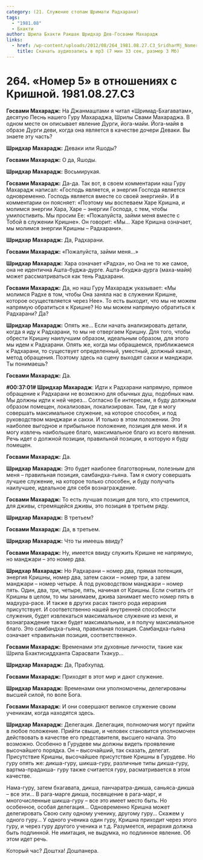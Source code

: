 ```yaml
---
category: (21. Служение стопам Шримати Радхарани)
tags:
  - "1981.08"
  - Бхакти
author: Шрила Бхакти Ракшак Шридхар Дев-Госвами Махарадж
links:
  - href: /wp-content/uploads/2012/08/264_1981.08.27.C3_SridharMj_Nomer_5_v_otnosheniyah_s_Krishnoy.mp3
    title: Скачать аудиозапись в mp3 (7 мин 33 сек, размер 3 Мб)
---
```


# 264. «Номер 5» в отношениях с Кришной. 1981.08.27.C3

**Госвами Махарадж:** На Джанмаштами я читал «Шримад-Бхагаватам», десятую Песнь нашего Гуру Махараджа, Шрилы Свами Махараджа. В одном месте он описывает явление Дурги, йога-майи. Йога-майя в образе Дурги деви, когда она является в качестве дочери Деваки. Вы знаете эту часть?

**Шридхар Махарадж:** Деваки или Яшоды?

**Госвами Махарадж:** О да, Яшоды.

**Шридхар Махарадж:** Восьмирукая.

**Госвами Махарадж:** Да-да. Так вот, в своем комментарии наш Гуру Махарадж написал: «Господь является, и энергия Господа является одновременно. Господь является вместе со своей энергией». И в комментарии он поясняет: «Поэтому мы воспеваем Харе Кришна, и молимся энергии Хара, Харе – энергии Господа, с тем, чтобы умилостивить. Мы просим Ее: «Пожалуйста, займи меня вместе с Тобой в служении Кришне». Он говорит: «Мы… Харе Кришна означает, мы молимся энергии Кришны – Радхарани».

**Шридхар Махарадж:** Да, Радхарани.

**Госвами Махарадж:** «Пожалуйста, займи меня…»

**Шридхар Махарадж:** Хара означает «Радха», но Она не то же самое, она не идентична Ашта-буджа-дурге. Ашта-бхуджа-дурга (маха-майя) может рассматриваться как тень Радхарани.

**Госвами Махарадж:** Да, но наш Гуру Махарадж указывает: «Мы молимся Радхе в том, чтобы Она заняла нас в служении Кришне, которое осуществляется через Нее». То есть выходит, что мы не можем напрямую обратиться к Кришне? Но мы можем напрямую обратиться к Радхарани? Да?

**Шридхар Махарадж:** Опять же… Если начать анализировать детали, когда я иду к Радхарани, то мы не отвергаем Кришну. Для того, чтобы обрести Кришну наилучшим образом, идеальным образом, для этого мы идем к Радхарани. Опять же, когда мы обращаемся, приближаемся к Радхарани, то существует определенный, уместный, должный канал, метод обращения. Поэтому здесь на сцену выходят сакхи и манджари. Ты понимаешь?

**Госвами Махарадж:** Да.

**#00:37:01# Шридхар Махарадж**: Идти к Радхарани напрямую, прямое обращение к Радхарани не возможно для обычных душ, подобных нам. Мы должны идти к ней через… Согласно Ее интересам, я буду должным образом помещен, локализован, локализирован. Там, где я могу совершать максимальное служение, на которое способен, и под руководством манджари и сакхи. И только в этом положении. Это наиболее выгодное и прибыльное положение, позиция для меня. И я могу извлечь наибольшее благо, максимальное благо из всего явления. Речь идет о должной позиции, правильной позиции, в которую я буду помещен.

**Госвами Махарадж:** Да.

**Шридхар Махарадж:** Это будет наиболее благотворным, полезным для меня – правильная позиция, самбандха-гьяна. Там я смогу совершать лучшее служение, на которое только способен, и буду получать наилучшее, идеальное для себя вознаграждение.

**Госвами Махарадж:** То есть лучшая позиция для того, кто стремится, для дживы, стремящейся дживы, это позиция в третьем ряду.

**Шридхар Махарадж:** В третьем?

**Госвами Махарадж:** Да, в третьем.

**Шридхар Махарадж:** Что ты имеешь ввиду?

**Госвами Махарадж:** Ну, имеется ввиду служить Кришне не напрямую, но манджари – это номер два.

**Шридхар Махарадж:** Но Радхарани – номер два, прямая потенция, энергия Кришны, номер два, затем сакхи – номер три, а затем манджари – номер четыре. А под руководством манджари – номер пять. Один, два, три, четыре, пять, начиная от Кришны. Если считать от Кришны в целом, то мы занимаем, джива занимает место номер пять в мадхура-расе. И также в других расах такого рода иерархия присутствует. И соответственно нашей внутренней способности служения, будет извлекаться максимальное служение из меня, и вознаграждение также будет максимальным, и я получу максимальное благо. Это самбандха-гьяна, правильная позиция. Самбандха-гьяна означает «правильная позиция, соответственно».

**Госвами Махарадж:** Временами эти духовные личности, такие как Шрила Бхактисиддханта Сарасвати Тхакур…

**Шридхар Махарадж:** Да, Прабхупад.

**Госвами Махарадж:** Приходят в этот мир и дают служение.

**Шридхар Махарадж:** Временами они уполномочены, делегированы высшей силой, по воле Бога.

**Госвами Махарадж:** И они совершают великое служение своим ученикам, когда находятся здесь.

**Шридхар Махарадж:** Делегация. Делегация, полномочия могут прийти в любое положение. Прийти свыше, и человек становится уполномочен действовать в качестве его представителя, высшего начала. Это возможно. Особенно в Гурудеве мы должны видеть проявление высочайшего порядка. Он – высочайший, так сказать, делегат. Присутствие Кришны, высочайшее присутствие Кришны в Гурудеве. Но гуру опять же: дикша-гуру, шикша-гуру, различные типы дикша-гуру, вартма-прадакша- гуру также считается гуру, расматривается в этом качестве.

Нама-гуру, затем бхагавата, дикша, панчаратра-дикша, саньяса-дикша – все эти… В рага-марге дикша, посвящение в рага-марг, и многочисленные шикша-гуру – все это имеет место быть. Но особенное, особая делегация… Одновременно Кришна может делегировать Свою силу одному ученику, другому гуру… Скажем у одного гуру… У одного ученика один гуру, Кришна приходит через этого гуру, и через гуру другого ученика и т.д. Разумеется, иерархия должна быть подлинной. Не имитация, не выдумка, но подлинное явление. Об этом идет речь.

Который час? Доштха! Дошпанера.

